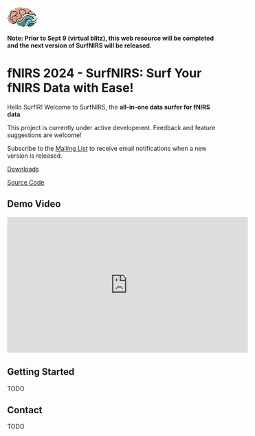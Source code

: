 ![](logo.png)

**Note: Prior to Sept 9 (virtual blitz), this web resource will be completed and the next version of SurfNIRS will be released.**

# fNIRS 2024 - SurfNIRS: Surf Your fNIRS Data with Ease!
Hello SurfIR! Welcome to SurfNIRS, the **all-in-one data surfer for fNIRS data**.

This project is currently under active development. Feedback and feature suggestions are welcome!

Subscribe to the [Mailing List](https://uwo.eu.qualtrics.com/jfe/form/SV_8dgnzv86fjWNSl0) to receive email notifications when a new version is released.

[Downloads](https://github.com/Western-SPRINT/SurfNIRS/releases)

[Source Code](https://github.com/Western-SPRINT/SurfNIRS/)

## Demo Video

<iframe id="video" width="560" height="315" src="https://github.com/user-attachments/assets/dd543d11-ceba-441f-b093-908c1eb582f8" frameborder="0" allow="autoplay; encrypted-media" allowfullscreen=""></iframe>

## Getting Started
TODO

## Contact
TODO
